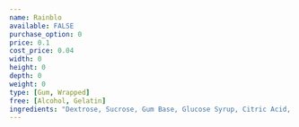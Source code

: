 ```yaml
---
name: Rainblo
available: FALSE
purchase_option: 0
price: 0.1
cost_price: 0.04
width: 0
height: 0
depth: 0
weight: 0
type: [Gum, Wrapped]
free: [Alcohol, Gelatin]
ingredients: "Dextrose, Sucrose, Gum Base, Glucose Syrup, Citric Acid, Flavourings, Colours: E101, E141, E160E, E163. Glazing Agent: Carnuba Wax, Shellac, Antioxidant E321"
---
```

